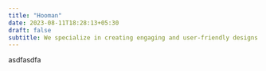 ```yaml
---
title: "Hooman"
date: 2023-08-11T18:28:13+05:30
draft: false
subtitle: We specialize in creating engaging and user-friendly designs for digital interfaces, as well as developing fully functional and responsive websites.
---
```


asdfasdfa